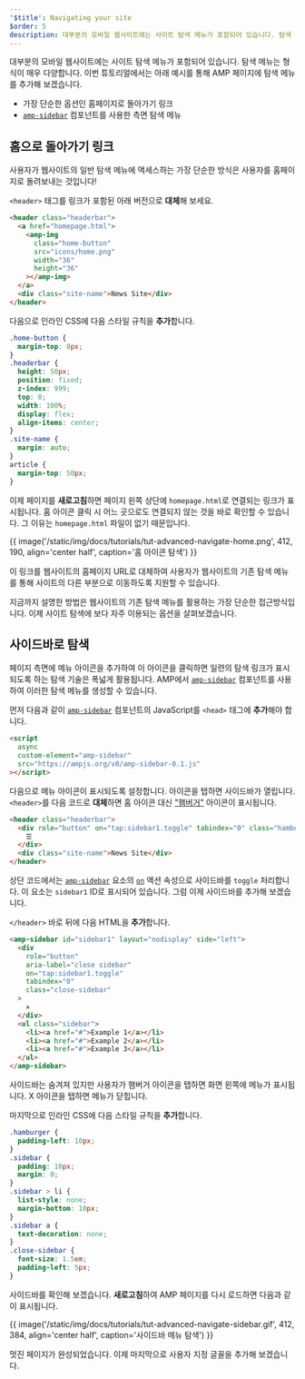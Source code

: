 ```yaml
---
'$title': Navigating your site
$order: 5
description: 대부분의 모바일 웹사이트에는 사이트 탐색 메뉴가 포함되어 있습니다. 탐색 메뉴는 형식이 매우 다양합니다. 이번 튜토리얼에서는 아래 예시를 통해...
---
```


대부분의 모바일 웹사이트에는 사이트 탐색 메뉴가 포함되어 있습니다. 탐색 메뉴는 형식이 매우 다양합니다. 이번 튜토리얼에서는 아래 예시를 통해 AMP 페이지에 탐색 메뉴를 추가해 보겠습니다.

- 가장 단순한 옵션인 홈페이지로 돌아가기 링크
- [`amp-sidebar`](../../../../documentation/components/reference/amp-sidebar.md) 컴포넌트를 사용한 측면 탐색 메뉴

## 홈으로 돌아가기 링크

사용자가 웹사이트의 일반 탐색 메뉴에 액세스하는 가장 단순한 방식은 사용자를 홈페이지로 돌려보내는 것입니다!

`<header>` 태그를 링크가 포함된 아래 버전으로 **대체**해 보세요.

```html
<header class="headerbar">
  <a href="homepage.html">
    <amp-img
      class="home-button"
      src="icons/home.png"
      width="36"
      height="36"
    ></amp-img>
  </a>
  <div class="site-name">News Site</div>
</header>
```

다음으로 인라인 CSS에 다음 스타일 규칙을 **추가**합니다.

```css
.home-button {
  margin-top: 8px;
}
.headerbar {
  height: 50px;
  position: fixed;
  z-index: 999;
  top: 0;
  width: 100%;
  display: flex;
  align-items: center;
}
.site-name {
  margin: auto;
}
article {
  margin-top: 50px;
}
```

이제 페이지를 **새로고침**하면 페이지 왼쪽 상단에 `homepage.html`로 연결되는 링크가 표시됩니다. 홈 아이콘 클릭 시 어느 곳으로도 연결되지 않는 것을 바로 확인할 수 있습니다. 그 이유는 `homepage.html` 파일이 없기 때문입니다.

{{ image('/static/img/docs/tutorials/tut-advanced-navigate-home.png', 412, 190, align='center half', caption='홈 아이콘 탐색') }}

이 링크를 웹사이트의 홈페이지 URL로 대체하여 사용자가 웹사이트의 기존 탐색 메뉴를 통해 사이트의 다른 부분으로 이동하도록 지원할 수 있습니다.

지금까지 설명한 방법은 웹사이트의 기존 탐색 메뉴를 활용하는 가장 단순한 접근방식입니다. 이제 사이트 탐색에 보다 자주 이용되는 옵션을 살펴보겠습니다.

## 사이드바로 탐색

페이지 측면에 메뉴 아이콘을 추가하여 이 아이콘을 클릭하면 일련의 탐색 링크가 표시되도록 하는 탐색 기술은 폭넓게 활용됩니다. AMP에서 [`amp-sidebar`](../../../../documentation/components/reference/amp-sidebar.md) 컴포넌트를 사용하여 이러한 탐색 메뉴를 생성할 수 있습니다.

먼저 다음과 같이 [`amp-sidebar`](../../../../documentation/components/reference/amp-sidebar.md) 컴포넌트의 JavaScript를 `<head>` 태그에 **추가**해야 합니다.

```html
<script
  async
  custom-element="amp-sidebar"
  src="https://ampjs.org/v0/amp-sidebar-0.1.js"
></script>
```

다음으로 메뉴 아이콘이 표시되도록 설정합니다. 아이콘을 탭하면 사이드바가 열립니다. `<header>`를 다음 코드로 **대체**하면 홈 아이콘 대신 ["햄버거"](https://en.wikipedia.org/wiki/Hamburger_button) 아이콘이 표시됩니다.

```html
<header class="headerbar">
  <div role="button" on="tap:sidebar1.toggle" tabindex="0" class="hamburger">
    ☰
  </div>
  <div class="site-name">News Site</div>
</header>
```

상단 코드에서는 [`amp-sidebar`](../../../../documentation/components/reference/amp-sidebar.md) 요소의 [`on`](https://github.com/ampproject/amphtml/blob/main/docs/spec/amp-actions-and-events.md) 액션 속성으로 사이드바를 `toggle` 처리합니다. 이 요소는 `sidebar1` ID로 표시되어 있습니다. 그럼 이제 사이드바를 추가해 보겠습니다.

`</header>` 바로 뒤에 다음 HTML을 **추가**합니다.

```html
<amp-sidebar id="sidebar1" layout="nodisplay" side="left">
  <div
    role="button"
    aria-label="close sidebar"
    on="tap:sidebar1.toggle"
    tabindex="0"
    class="close-sidebar"
  >
    ✕
  </div>
  <ul class="sidebar">
    <li><a href="#">Example 1</a></li>
    <li><a href="#">Example 2</a></li>
    <li><a href="#">Example 3</a></li>
  </ul>
</amp-sidebar>
```

사이드바는 숨겨져 있지만 사용자가 햄버거 아이콘을 탭하면 화면 왼쪽에 메뉴가 표시됩니다. X 아이콘을 탭하면 메뉴가 닫힙니다.

마지막으로 인라인 CSS에 다음 스타일 규칙을 **추가**합니다.

```css
.hamburger {
  padding-left: 10px;
}
.sidebar {
  padding: 10px;
  margin: 0;
}
.sidebar > li {
  list-style: none;
  margin-bottom: 10px;
}
.sidebar a {
  text-decoration: none;
}
.close-sidebar {
  font-size: 1.5em;
  padding-left: 5px;
}
```

사이드바를 확인해 보겠습니다. **새로고침**하여 AMP 페이지를 다시 로드하면 다음과 같이 표시됩니다.

{{ image('/static/img/docs/tutorials/tut-advanced-navigate-sidebar.gif', 412, 384, align='center half', caption='사이드바 메뉴 탐색') }}

멋진 페이지가 완성되었습니다. 이제 마지막으로 사용자 지정 글꼴을 추가해 보겠습니다.
